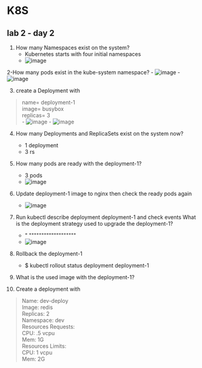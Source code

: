 # K8S 
## lab 2 - day 2

1. How many Namespaces exist on the system?
    - Kubernetes starts with four initial namespaces
    - ![image](https://user-images.githubusercontent.com/28235504/213500122-7d5c3fba-e262-4799-86d1-2df370ee5a5e.png)

2-How many pods exist in the kube-system namespace?
    - ![image](https://user-images.githubusercontent.com/28235504/213501756-a6dc456f-7553-4255-8fa1-032218a99139.png)
    - ![image](https://user-images.githubusercontent.com/28235504/213504707-1464c7f1-d711-4e9b-98c3-e7bb83296046.png)

3. create a Deployment with
> name= deployment-1 <br>
> image= busybox <br>
> replicas= 3 <br>
    - ![image](https://user-images.githubusercontent.com/28235504/213505357-f83f9354-67b1-4451-86b9-b9334ca20c8b.png)
    - ![image](https://user-images.githubusercontent.com/28235504/213505748-d098a360-b6e2-43cc-9394-60d229f47569.png)
 
4. How many Deployments and ReplicaSets exist on the system now?
    - 1 deployment
    - 3 rs
5. How many pods are ready with the deployment-1?
    - 3 pods 
    - ![image](https://user-images.githubusercontent.com/28235504/213511512-9af1e85f-5a2a-47a9-97ac-58a496bec1d3.png)

6. Update deployment-1 image to nginx then check the ready pods again
    - ![image](https://user-images.githubusercontent.com/28235504/213513118-fd974c95-e59b-4ec9-9703-bd0c96f664d9.png)

8. Run kubectl describe deployment deployment-1 and check events What is the deployment strategy used to upgrade the deployment-1?
    - " """""""""""""""""""
    - ![image](https://user-images.githubusercontent.com/28235504/213513339-cc3efe7d-857e-4145-aa83-cc05635883fa.png)

8. Rollback the deployment-1 
    - $ kubectl rollout status deployment deployment-1
9. What is the used image with the deployment-1?
10. Create a deployment with <br>
> Name: dev-deploy <br>
> Image: redis <br>
> Replicas: 2<br>
> Namespace: dev<br>
> Resources Requests:<br>
> CPU: .5 vcpu<br>
> Mem: 1G<br>
> Resources Limits:<br>
> CPU: 1 vcpu<br>
> Mem: 2G<br>
